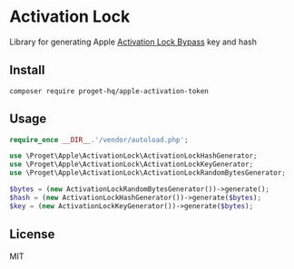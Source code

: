 # Activation Lock

Library for generating Apple [Activation Lock Bypass](https://developer.apple.com/documentation/devicemanagement/device_assignment/activation_lock_a_device/creating_and_using_bypass_codes) key and hash

## Install

```
composer require proget-hq/apple-activation-token
```

## Usage

```php
require_once __DIR__.'/vendor/autoload.php';

use \Proget\Apple\ActivationLock\ActivationLockHashGenerator;
use \Proget\Apple\ActivationLock\ActivationLockKeyGenerator;
use \Proget\Apple\ActivationLock\ActivationLockRandomBytesGenerator;

$bytes = (new ActivationLockRandomBytesGenerator())->generate();
$hash = (new ActivationLockHashGenerator())->generate($bytes);
$key = (new ActivationLockKeyGenerator())->generate($bytes);

```

## License

MIT
